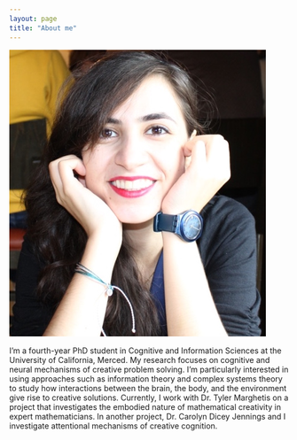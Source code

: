 ```yaml
---
layout: page
title: "About me"
---
```


![Alt Text](/assets/thumb_IMG_1146_1024.jpeg)

I’m a fourth-year PhD student in Cognitive and Information Sciences at the University of California, Merced. 
My research focuses on cognitive and neural mechanisms of creative problem solving. I’m particularly interested in using approaches such as information theory and complex systems theory to study how interactions between the brain, the body, and the environment give rise to creative solutions. 
Currently, I work with Dr. Tyler Marghetis on a project that investigates the embodied nature of mathematical creativity in expert mathematicians.
In another project, Dr. Carolyn Dicey Jennings and I investigate attentional mechanisms of creative cognition.
